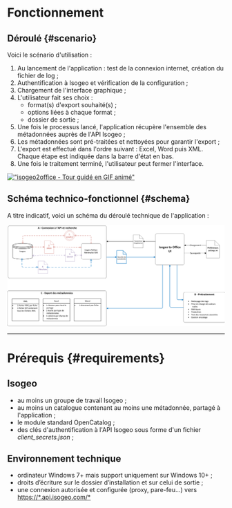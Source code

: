 # Fonctionnement

## Déroulé {#scenario}

Voici le scénario d'utilisation :

1. Au lancement de l'application : test de la connexion internet, création du fichier de log ;
2. Authentification à Isogeo et vérification de la configuration ;
3. Chargement de l'interface graphique ;
4. L'utilisateur fait ses choix :
   * format\(s\) d'export souhaité\(s\) ;
   * options liées à chaque format ;
   * dossier de sortie ;
5. Une fois le processus lancé, l'application récupère l'ensemble des métadonnées auprès de l'API Isogeo ;
6. Les métadonnées sont pré-traitées et nettoyées pour garantir l'export ;
7. L'export est effectué dans l'ordre suivant : Excel, Word puis XML. Chaque étape est indiquée dans la barre d'état en bas.
8. Une fois le traitement terminé, l'utilisateur peut fermer l'interface.

[![&quot;isogeo2office - Tour guidé en GIF animé&quot;](https://raw.githubusercontent.com/isogeo/isogeo-2-office/master/img/demo_fr.gif)](https://github.com/isogeo/isogeo-2-office/blob/master/img/demo_fr.gif "Voir un GIF de démonstration complète")

## Schéma technico-fonctionnel {#schema}

A titre indicatif, voici un schéma du déroulé technique de l'application :

![&quot;Schéma technico-fonctionnel&quot;](/assets/isogeo2office_SchemaTechnicoFonctionnel.png)

---

# Prérequis {#requirements}

## Isogeo

* au moins un groupe de travail Isogeo ;
* au moins un catalogue contenant au moins une métadonnée, partagé à l'application ;
* le module standard OpenCatalog ;
* des clés d'authentification à l'API Isogeo sous forme d'un fichier _client_secrets.json_ ;

## Environnement technique

* ordinateur Windows 7+ mais support uniquement sur Windows 10+ ;
* droits d’écriture sur le dossier d’installation et sur celui de sortie ;
* une connexion autorisée et configurée \(proxy, pare-feu...\) vers [https://*.api.isogeo.com/\*](https://api.isogeo.com/about)



